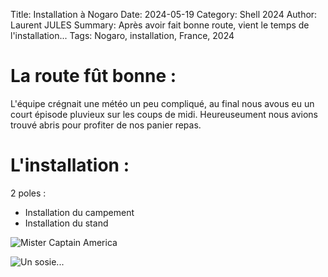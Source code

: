 Title: Installation à Nogaro
Date: 2024-05-19
Category: Shell 2024
Author: Laurent JULES
Summary: Après avoir fait bonne route, vient le temps de l'installation...
Tags: Nogaro, installation, France, 2024


# La route fût bonne :

L'équipe crégnait une météo un peu compliqué, au final nous avous eu un court épisode pluvieux sur les coups de midi.
Heureuseument nous avions trouvé abris pour profiter de nos panier repas.

# L'installation :

2 poles :

- Installation du campement
- Installation du stand

![Mister Captain America](</images/Shell-2024/03-Eco-Marathon-2024/03-Installation/WhatsApp Image 2024-05-19 at 20.08.54.jpeg>)

![Un sosie...](/images/Shell-2024/03-Eco-Marathon-2024/03-Installation/81e8308a-4af4-4abd-88cc-2b1079dd0a04.jpg)